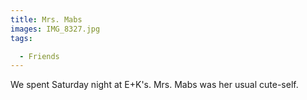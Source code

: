 ```yaml
---
title: Mrs. Mabs
images: IMG_8327.jpg
tags:

  - Friends
---
```

We spent Saturday night at E+K's. Mrs. Mabs was her usual cute-self. 